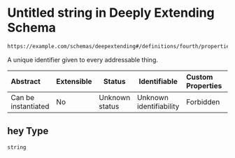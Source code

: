 # Untitled string in Deeply Extending Schema

```txt
https://example.com/schemas/deepextending#/definitions/fourth/properties/hey
```

A unique identifier given to every addressable thing.


| Abstract            | Extensible | Status         | Identifiable            | Custom Properties | Additional Properties | Access Restrictions | Defined In                                                                                           |
| :------------------ | ---------- | -------------- | ----------------------- | :---------------- | --------------------- | ------------------- | ---------------------------------------------------------------------------------------------------- |
| Can be instantiated | No         | Unknown status | Unknown identifiability | Forbidden         | Allowed               | none                | [deepextending.schema.json\*](../generated-schemas/deepextending.schema.json "open original schema") |

## hey Type

`string`
